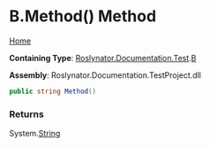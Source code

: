 # B\.Method\(\) Method

[Home](../../../../../README.md)

**Containing Type**: [Roslynator.Documentation.Test](../../README.md)\.[B](../README.md)

**Assembly**: Roslynator\.Documentation\.TestProject\.dll

```csharp
public string Method()
```

### Returns

System\.[String](https://docs.microsoft.com/en-us/dotnet/api/system.string)

